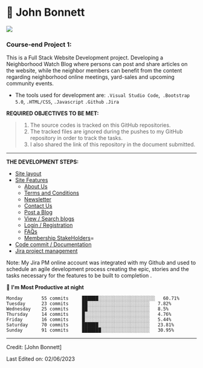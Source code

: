 # 🤵 John Bonnett
<p align="center">

![](https://camo.githubusercontent.com/992babdffd8c74a1502de375fbdf7e4d54773242/68747470733a2f2f6d656469612e67697068792e636f6d2f6d656469612f53576f536b4e36447854737a71494b4571762f67697068792e676966)
### Course-end Project 1:
This is a Full Stack Website Development project. Developing a Neighborhood Watch Blog where persons can post and share articles on the website, while the neighbor members can benefit from the content regarding neighborhood online meetings, yard-sales and upcoming community events.

- The tools used for development are: ```.Visual Studio Code```,``` .Bootstrap 5.0```, ```.HTML/CSS```, ```.Javascript``` ```.Github``` ```.Jira```

**REQUIRED OBJECTIVES TO BE MET:**

  >   1. The source codes is tracked on this GitHub repositories.
  > 2. The tracked files are ignored during the pushes to my GitHub repository in order to track the tasks.
  > 3. I also shared the link of this repository in the document submitted.

---

**THE DEVELOPMENT STEPS:**

* [Site layout](#markdown)
* [Site Features](#markdown-syntax-extensions)
  * [About Us](#multimarkdown-mmd)
  * [Terms and Conditions](#markdown-extra)
  * [Newsletter](#markdown-extended-mde)
  * [Contact Us](#multimarkdown-mmd)
  * [Post a Blog](#markdown-extra)
  * [View / Search blogs](#markdown-extended-mde)
  * [Login / Registration](#markdown-extended-mde)
  * [FAQs](#markdown-extended-mmd)
  * [Membership StakeHolders](#markdown-extended-mmd)=
* [Code commit / Documentation](#manuscripts)
* [Jira project management](#manuscripts)

Note: My Jira PM online account was integrated with my Github and used to schedule an agile development process creating the epic, stories and the tasks necessary for the features to be built to completion .

<!--START_SECTION:waka-->

📅 **I'm Most Productive at night**

```text
Monday       55 commits     ██████░░░░░░░░░░░░░░░░░░░░░   60.71%
Tuesday      23 commits     ██░░░░░░░░░░░░░░░░░░░░░░░   7.82%
Wednesday    25 commits     ██░░░░░░░░░░░░░░░░░░░░░░░   8.5%
Thursday     14 commits     █░░░░░░░░░░░░░░░░░░░░░░░░   4.76%
Friday       16 commits     █░░░░░░░░░░░░░░░░░░░░░░░░   5.44%
Saturday     70 commits     ██████░░░░░░░░░░░░░░░░░░░   23.81%
Sunday       91 commits     ███████░░░░░░░░░░░░░░░░░░   30.95%

```
---

Credit: [John Bonnett]

Last Edited on: 02/06/2023
